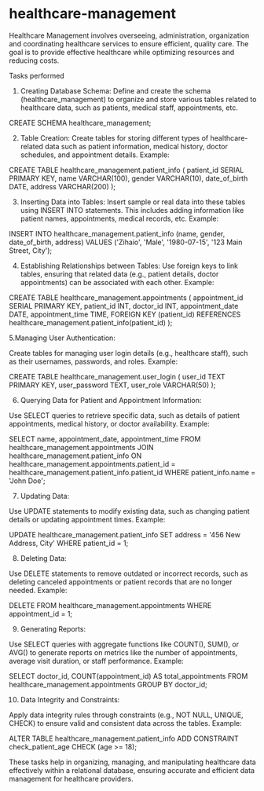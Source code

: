 # healthcare-management
Healthcare Management involves overseeing, administration, organization and coordinating healthcare services to ensure efficient, quality care.  The goal is to provide effective healthcare while optimizing resources and reducing costs.

Tasks performed

1. Creating Database Schema:
Define and create the schema (healthcare_management) to organize and store various tables related to healthcare data, such as patients, medical staff, appointments, etc.

CREATE SCHEMA healthcare_management;

2. Table Creation:
Create tables for storing different types of healthcare-related data such as patient information, medical history, doctor schedules, and appointment details.
Example:

CREATE TABLE healthcare_management.patient_info (
    patient_id SERIAL PRIMARY KEY,
    name VARCHAR(100),
    gender VARCHAR(10),
    date_of_birth DATE,
    address VARCHAR(200)
);

3. Inserting Data into Tables:
Insert sample or real data into these tables using INSERT INTO statements. This includes adding information like patient names, appointments, medical records, etc.
Example:

INSERT INTO healthcare_management.patient_info (name, gender, date_of_birth, address)
VALUES ('Zihaio', 'Male', '1980-07-15', '123 Main Street, City');

4. Establishing Relationships between Tables:
Use foreign keys to link tables, ensuring that related data (e.g., patient details, doctor appointments) can be associated with each other.
Example:

CREATE TABLE healthcare_management.appointments (
    appointment_id SERIAL PRIMARY KEY,
    patient_id INT,
    doctor_id INT,
    appointment_date DATE,
    appointment_time TIME,
    FOREIGN KEY (patient_id) REFERENCES healthcare_management.patient_info(patient_id)
);

5.Managing User Authentication:

Create tables for managing user login details (e.g., healthcare staff), such as their usernames, passwords, and roles.
Example:

CREATE TABLE healthcare_management.user_login (
    user_id TEXT PRIMARY KEY,
    user_password TEXT,
    user_role VARCHAR(50)
);

6. Querying Data for Patient and Appointment Information:
 
Use SELECT queries to retrieve specific data, such as details of patient appointments, medical history, or doctor availability.
Example:

SELECT name, appointment_date, appointment_time
FROM healthcare_management.appointments
JOIN healthcare_management.patient_info ON healthcare_management.appointments.patient_id = healthcare_management.patient_info.patient_id
WHERE patient_info.name = 'John Doe';

7. Updating Data:

Use UPDATE statements to modify existing data, such as changing patient details or updating appointment times.
Example:

UPDATE healthcare_management.patient_info
SET address = '456 New Address, City'
WHERE patient_id = 1;

8. Deleting Data:

Use DELETE statements to remove outdated or incorrect records, such as deleting canceled appointments or patient records that are no longer needed.
Example:

DELETE FROM healthcare_management.appointments WHERE appointment_id = 1;

9. Generating Reports:

Use SELECT queries with aggregate functions like COUNT(), SUM(), or AVG() to generate reports on metrics like the number of appointments, average visit duration, or staff performance.
Example:

SELECT doctor_id, COUNT(appointment_id) AS total_appointments
FROM healthcare_management.appointments
GROUP BY doctor_id;

10. Data Integrity and Constraints:

Apply data integrity rules through constraints (e.g., NOT NULL, UNIQUE, CHECK) to ensure valid and consistent data across the tables.
Example:

ALTER TABLE healthcare_management.patient_info
ADD CONSTRAINT check_patient_age CHECK (age >= 18);

These tasks help in organizing, managing, and manipulating healthcare data effectively within a relational database, ensuring accurate and efficient data management for healthcare providers.
